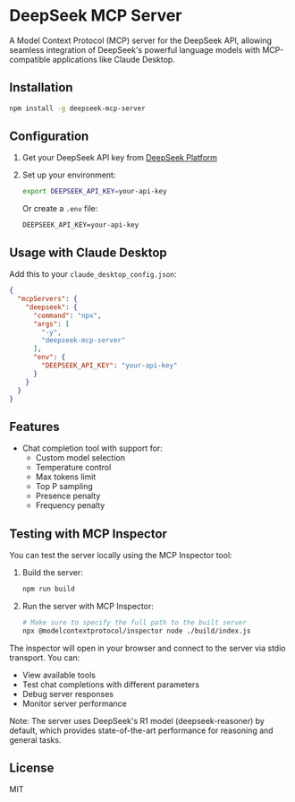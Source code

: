 # DeepSeek MCP Server

A Model Context Protocol (MCP) server for the DeepSeek API, allowing seamless integration of DeepSeek's powerful language models with MCP-compatible applications like Claude Desktop.

## Installation

```bash
npm install -g deepseek-mcp-server
```

## Configuration

1. Get your DeepSeek API key from [DeepSeek Platform](https://platform.deepseek.com/api_keys)

2. Set up your environment:
   ```bash
   export DEEPSEEK_API_KEY=your-api-key
   ```
   Or create a `.env` file:
   ```
   DEEPSEEK_API_KEY=your-api-key
   ```

## Usage with Claude Desktop

Add this to your `claude_desktop_config.json`:

```json
{
  "mcpServers": {
    "deepseek": {
      "command": "npx",
      "args": [
        "-y",
        "deepseek-mcp-server"
      ],
      "env": {
        "DEEPSEEK_API_KEY": "your-api-key"
      }
    }
  }
}
```

## Features

- Chat completion tool with support for:
  - Custom model selection
  - Temperature control
  - Max tokens limit
  - Top P sampling
  - Presence penalty
  - Frequency penalty


## Testing with MCP Inspector

You can test the server locally using the MCP Inspector tool:

1. Build the server:
   ```bash
   npm run build
   ```

2. Run the server with MCP Inspector:
   ```bash
   # Make sure to specify the full path to the built server
   npx @modelcontextprotocol/inspector node ./build/index.js
   ```

The inspector will open in your browser and connect to the server via stdio transport. You can:
- View available tools
- Test chat completions with different parameters
- Debug server responses
- Monitor server performance

Note: The server uses DeepSeek's R1 model (deepseek-reasoner) by default, which provides state-of-the-art performance for reasoning and general tasks.

## License

MIT
